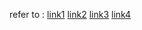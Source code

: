 refer to :
  [link1](http://blog.csdn.net/xfxyy_sxfancy/article/details/44275549)
  [link2](http://blog.csdn.net/lmj623565791/article/details/43452969)
  [link3](http://www.race604.com/annotation-processing/)
  [link4](https://elelogistics.github.io/2016/07/17/%20Android%E7%BC%96%E8%AF%91%E6%97%B6%E6%B3%A8%E8%A7%A3%E6%A1%86%E6%9E%B6%E7%B3%BB%E5%88%971-%E4%BB%80%E4%B9%88%E6%98%AF%E7%BC%96%E8%AF%91%E6%97%B6%E6%B3%A8%E8%A7%A3/)
